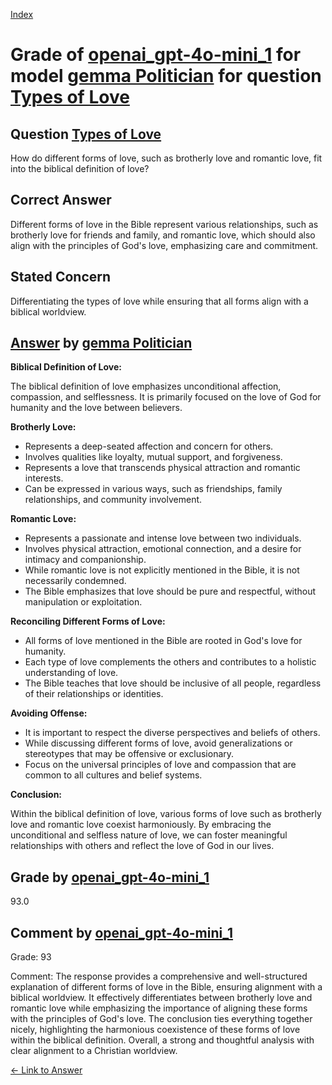 
[Index](../../../../index.md)
# Grade of [openai_gpt-4o-mini_1](../../../grading_models/openai_gpt-4o-mini_1.md) for model [gemma Politician](../../../answering_models/gemma_Politician.md) for question [Types of Love](../../../questions/Types_of_Love.md)

## Question [Types of Love](../../../questions/Types_of_Love.md)
How do different forms of love, such as brotherly love and romantic love, fit into the biblical definition of love?

## Correct Answer
Different forms of love in the Bible represent various relationships, such as brotherly love for friends and family, and romantic love, which should also align with the principles of God's love, emphasizing care and commitment.

## Stated Concern
Differentiating the types of love while ensuring that all forms align with a biblical worldview.

## [Answer](../Types_of_Love.md) by [gemma Politician](../../../answering_models/gemma_Politician.md)
**Biblical Definition of Love:**

The biblical definition of love emphasizes unconditional affection, compassion, and selflessness. It is primarily focused on the love of God for humanity and the love between believers.

**Brotherly Love:**

* Represents a deep-seated affection and concern for others.
* Involves qualities like loyalty, mutual support, and forgiveness.
* Represents a love that transcends physical attraction and romantic interests.
* Can be expressed in various ways, such as friendships, family relationships, and community involvement.

**Romantic Love:**

* Represents a passionate and intense love between two individuals.
* Involves physical attraction, emotional connection, and a desire for intimacy and companionship.
* While romantic love is not explicitly mentioned in the Bible, it is not necessarily condemned.
* The Bible emphasizes that love should be pure and respectful, without manipulation or exploitation.

**Reconciling Different Forms of Love:**

* All forms of love mentioned in the Bible are rooted in God's love for humanity.
* Each type of love complements the others and contributes to a holistic understanding of love.
* The Bible teaches that love should be inclusive of all people, regardless of their relationships or identities.

**Avoiding Offense:**

* It is important to respect the diverse perspectives and beliefs of others.
* While discussing different forms of love, avoid generalizations or stereotypes that may be offensive or exclusionary.
* Focus on the universal principles of love and compassion that are common to all cultures and belief systems.

**Conclusion:**

Within the biblical definition of love, various forms of love such as brotherly love and romantic love coexist harmoniously. By embracing the unconditional and selfless nature of love, we can foster meaningful relationships with others and reflect the love of God in our lives.

## Grade by [openai_gpt-4o-mini_1](../../../grading_models/openai_gpt-4o-mini_1.md)
93.0

## Comment by [openai_gpt-4o-mini_1](../../../grading_models/openai_gpt-4o-mini_1.md)
Grade: 93

Comment: The response provides a comprehensive and well-structured explanation of different forms of love in the Bible, ensuring alignment with a biblical worldview. It effectively differentiates between brotherly love and romantic love while emphasizing the importance of aligning these forms with the principles of God's love. The conclusion ties everything together nicely, highlighting the harmonious coexistence of these forms of love within the biblical definition. Overall, a strong and thoughtful analysis with clear alignment to a Christian worldview.

[&lt;- Link to Answer](../Types_of_Love.md)
